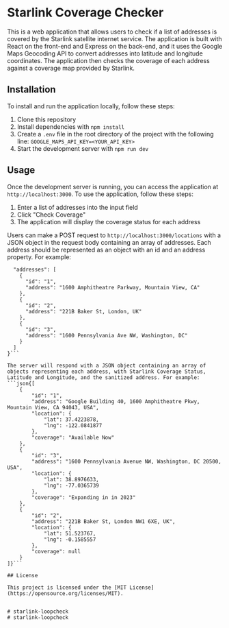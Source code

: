 # Starlink Coverage Checker

This is a web application that allows users to check if a list of addresses is covered by the Starlink satellite internet service. The application is built with React on the front-end and Express on the back-end, and it uses the Google Maps Geocoding API to convert addresses into latitude and longitude coordinates. The application then checks the coverage of each address against a coverage map provided by Starlink.

## Installation

To install and run the application locally, follow these steps:

1. Clone this repository
2. Install dependencies with `npm install`
3. Create a `.env` file in the root directory of the project with the following line: `GOOGLE_MAPS_API_KEY=<YOUR_API_KEY>`
4. Start the development server with `npm run dev`

## Usage

Once the development server is running, you can access the application at `http://localhost:3000`. To use the application, follow these steps:

1. Enter a list of addresses into the input field
2. Click "Check Coverage"
3. The application will display the coverage status for each address

Users can make a POST request to `http://localhost:3000/locations` with a JSON object in the request body containing an array of addresses. Each address should be represented as an object with an id and an address property. For example:

```json{
  "addresses": [
    {
      "id": "1",
      "address": "1600 Amphitheatre Parkway, Mountain View, CA"
    },
    {
      "id": "2",
      "address": "221B Baker St, London, UK"
    },
    {
      "id": "3",
      "address": "1600 Pennsylvania Ave NW, Washington, DC"
    }
  ]
}```

The server will respond with a JSON object containing an array of objects representing each address, with Starlink Coverage Status, Latitude and Longitude, and the sanitized address. For example:
```json{[
    {
        "id": "1",
        "address": "Google Building 40, 1600 Amphitheatre Pkwy, Mountain View, CA 94043, USA",
        "location": {
            "lat": 37.4223878,
            "lng": -122.0841877
        },
        "coverage": "Available Now"
    },
    {
        "id": "3",
        "address": "1600 Pennsylvania Avenue NW, Washington, DC 20500, USA",
        "location": {
            "lat": 38.8976633,
            "lng": -77.0365739
        },
        "coverage": "Expanding in in 2023"
    },
    {
        "id": "2",
        "address": "221B Baker St, London NW1 6XE, UK",
        "location": {
            "lat": 51.523767,
            "lng": -0.1585557
        },
        "coverage": null
    }
]}```

## License

This project is licensed under the [MIT License](https://opensource.org/licenses/MIT).


# starlink-loopcheck
# starlink-loopcheck
